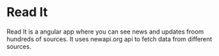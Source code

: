 # Read It

Read It is a angular app where you can see news and updates froom hundreds of sources. It uses newapi.org api to fetch data from different sources.
